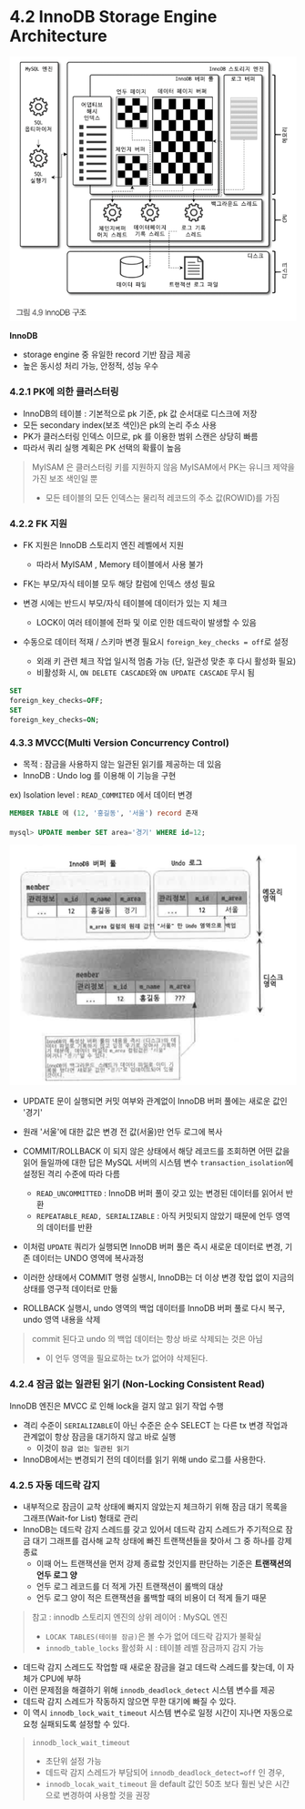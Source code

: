 # 4.2 InnoDB Storage Engine Architecture 

![img.png](img.png)

**InnoDB**
- storage engine 중 유일한 record 기반 잠금 제공 
- 높은 동시성 처리 가능, 안정적, 성능 우수 


### 4.2.1 PK에 의한 클러스터링 

- InnoDB의 테이블 : 기본적으로 pk 기준, pk 값 순서대로 디스크에 저장 
- 모든 secondary index(보조 색인)은 pk의 논리 주소 사용 
- PK가 클러스터링 인덱스 이므로, pk 를 이용한 범위 스캔은 상당히 빠름 
- 따라서 쿼리 실행 계획은 PK 선택의 확률이 높음 

> MyISAM 은 클러스터링 키를 지원하지 않음 
> MyISAM에서 PK는 유니크 제약을 가진 보조 색인일 뿐 
> - 모든 테이블의 모든 인덱스는 물리적 레코드의 주소 값(ROWID)를 가짐


### 4.2.2 FK 지원 
- FK 지원은 InnoDB 스토리지 엔진 레벨에서 지원 
  - 따라서 MyISAM , Memory 테이블에서 사용 불가 
- FK는 부모/자식 테이블 모두 해당 칼럼에 인덱스 생성 필요
- 변경 시에는 반드시 부모/자식 테이블에 데이터가 있는 지 체크
  - LOCK이 여러 테이블에 전파 및 이로 인한 데드락이 발생할 수 있음 

- 수동으로 데이터 적재 / 스키마 변경 필요시 `foreign_key_checks = off`로 설정 
  - 외래 키 관련 체크 작업 일시적 멈춤 가능 (단, 일관성 맞춘 후 다시 활성화 필요)
  - 비활성화 시, `ON DELETE CASCADE`와 `ON UPDATE CASCADE` 무시 됨 

```sql
SET
foreign_key_checks=OFF;
SET
foreign_key_checks=ON;
```

### 4.3.3 MVCC(Multi Version Concurrency Control)
- 목적 : 잠금을 사용하지 않는 일관된 읽기를 제공하는 데 있음 
- InnoDB : Undo log 를 이용해 이 기능을 구현 

ex) Isolation level : `READ_COMMITED` 에서 데이터 변경 

```sql 
MEMBER TABLE 에 (12, '홍길동', '서울') record 존재 

mysql> UPDATE member SET area='경기' WHERE id=12;
```
![img_1.png](img_1.png)

- UPDATE 문이 실행되면 커밋 여부와 관계없이 InnoDB 버퍼 풀에는 새로운 값인 '경기'
- 원래 '서울'에 대한 값은 변경 전 값(서울)만 언두 로그에 복사
- COMMIT/ROLLBACK 이 되지 않은 상태에서 해당 레코드를 조회하면 어떤 값을 읽어 들일까에 대한 답은 MySQL 서버의 시스템 변수 `transaction_isolation`에 설정된 격리 수준에 따라 다름 
  - `READ_UNCOMMITTED` : InnoDB 버퍼 풀이 갖고 있는 변경된 데이터를 읽어서 반환
  - `REPEATABLE_READ, SERIALIZABLE` : 아직 커밋되지 않았기 때문에 언두 영역의 데이터를 반환


- 이처럼 `UPDATE` 쿼리가 실행되면 InnoDB 버퍼 풀은 즉시 새로운 데이터로 변경, 기존 데이터는 UNDO 영역에 복사과정
- 이러한 상태에서 COMMIT 명령 실행시, InnoDB는 더 이상 변경 잓업 없이 지금의 상태를 영구적 데이터로 만듦
- ROLLBACK 실행시, undo 영역의 백업 데이터를 InnoDB 버퍼 풀로 다시 복구, undo 영역 내용을 삭제 

> commit 된다고 undo 의 백업 데이터는 항상 바로 삭제되는 것은 아님
> - 이 언두 영역을 필요로하는 tx가 없어야 삭제된다. 

### 4.2.4 잠금 없는 일관된 읽기 (Non-Locking Consistent Read)
InnoDB 엔진은 MVCC 로 인해 lock을 걸지 않고 읽기 작업 수행 
- 격리 수준이 `SERIALIZABLE`이 아닌 수준은 순수 SELECT 는 다른 tx 변경 작업과 관계없이 항상 잠금을 대기하지 않고 바로 실행 
  - 이것이 `잠금 없는 일관된 읽기`
- InnoDB에서는 변경되기 전의 데이터를 읽기 위해 undo 로그를 사용한다.


### 4.2.5 자동 데드락 감지 
- 내부적으로 잠금이 교착 상태에 빠지지 않았는지 체크하기 위해 잠금 대기 목록을 그래프(Wait-for List) 형태로 관리
- InnoDB는 데드락 감지 스레드를 갖고 있어서 데드락 감지 스레드가 주기적으로 잠금 대기 그래프를 검사해 교착 상태에 빠진 트랜잭션들을 찾아서 그 중 하나를 강제 종료 
  - 이때 어느 트랜잭션을 먼저 강제 종료할 것인지를 판단하는 기준은 **트랜잭션의 언두 로그 양**
  - 언두 로그 레코드를 더 적게 가진 트랜잭션이 롤백의 대상
  - 언두 로그 양이 적은 트랜잭션을 롤백할 때의 비용이 더 적게 들기 때문

> 참고 :
> innodb 스토리지 엔진의 상위 레이어 : MySQL 엔진
> - `LOCAK TABLES(테이블 잠금)`은 볼 수가 없어 데드락 감지가 불확실 
> - `innodb_table_locks` 활성화 시 : 테이블 레벨 잠금까지 감지 가능

- 데드락 감지 스레드도 작업할 때 새로운 잠금을 걸고 데드락 스레드를 찾는데, 이 자체가 CPU에 부하 
- 이런 문제점을 해결하기 위해 `innodb_deadlock_detect` 시스템 변수를 제공
- 데드락 감지 스레드가 작동하지 않으면 무한 대기에 빠질 수 있다. 
- 이 역시 `innodb_lock_wait_timeout` 시스템 변수로 일정 시간이 지나면 자동으로 요청 실패되도록 설정할 수 있다.

> `innodb_lock_wait_timeout`
> - 초단위 설정 가능 
> - 데드락 감지 스레드가 부담되어 `innodb_deadlock_detect=off` 인 경우, 
> - `innodb_locak_wait_timeout` 을 default 값인 50초 보다 훨씬 낮은 시간으로 변경하여 사용할 것을 권장 